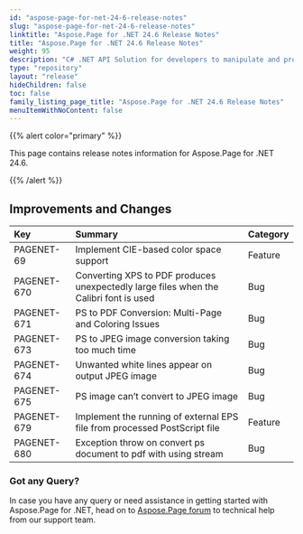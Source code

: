 ```yaml
---
id: "aspose-page-for-net-24-6-release-notes"
slug: "aspose-page-for-net-24-6-release-notes"
linktitle: "Aspose.Page for .NET 24.6 Release Notes"
title: "Aspose.Page for .NET 24.6 Release Notes"
weight: 95
description: "C# .NET API Solution for developers to manipulate and process PS, EPS, and XPS files. Release Notes of Aspose.Page API solution for .NET | Release 2024.06"
type: "repository"
layout: "release"
hideChildren: false
toc: false
family_listing_page_title: "Aspose.Page for .NET 24.6 Release Notes"
menuItemWithNoContent: false
---
```


{{% alert color="primary" %}}

This page contains release notes information for Aspose.Page for .NET 24.6.

{{% /alert %}}

## Improvements and Changes

|**Key**|**Summary**|**Category**|
| :- | :- | :- |
|PAGENET-69|Implement CIE-based color space support|Feature|
|PAGENET-670|Converting XPS to PDF produces unexpectedly large files when the Calibri font is used|Bug|
|PAGENET-671|PS to PDF Conversion: Multi-Page and Coloring Issues|Bug|
|PAGENET-673|PS to JPEG image conversion taking too much time|Bug|
|PAGENET-674|Unwanted white lines appear on output JPEG image|Bug|
|PAGENET-675|PS image can’t convert to JPEG image|Bug|
|PAGENET-679|Implement the running of external EPS file from processed PostScript file|Feature|
|PAGENET-680|Exception throw on convert ps document to pdf with using stream|Bug|

### Got any Query?

In case you have any query or need assistance in getting started with Aspose.Page for .NET, head on to [Aspose.Page forum](https://forum.aspose.com/c/page/39) to technical help from our support team.
